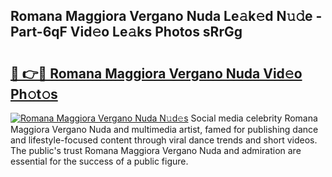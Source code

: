 ## Romana Maggiora Vergano Nuda Le𝚊k𝚎d N𝚞𝚍e - Part-6qF Vid𝚎o Le𝚊ks Photos sRrGg

# <h2><a href="http://fbc25y.evod.top/?m=Romana+Maggiora+Vergano+Nuda">🔗 👉🔴 Romana Maggiora Vergano Nuda Vid𝚎o Ph𝚘t𝚘s</a></h2>

[![Romana Maggiora Vergano Nuda N𝚞d𝚎s](https://i.imgur.com/8V9OHl7.gif)](http://fbc25y.evod.top/?m=Romana+Maggiora+Vergano+Nuda)
Social media celebrity Romana Maggiora Vergano Nuda and multimedia artist, famed for publishing dance and lifestyle-focused content through viral dance trends and short videos. The public's trust Romana Maggiora Vergano Nuda and admiration are essential for the success of a public figure. 
